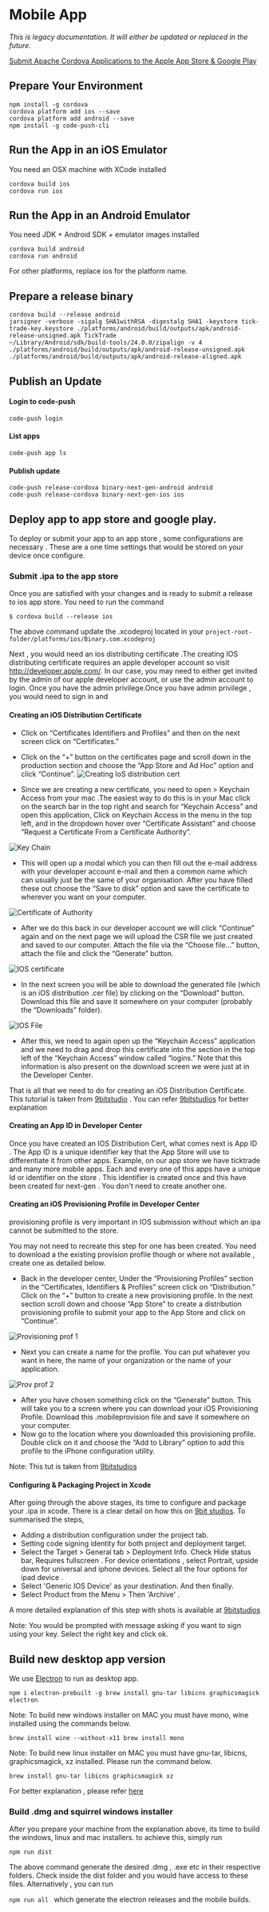 # Mobile App

*This is legacy documentation. It will either be updated or replaced in the future.*

[Submit Apache Cordova Applications to the Apple App Store & Google Play](http://www.9bitstudios.com/2016/01/submit-apache-cordova-applications-for-ios-and-android-to-the-apple-app-store-google-play/)

## Prepare Your Environment

```
npm install -g cordova
cordova platform add ios --save
cordova platform add android --save
npm install -g code-push-cli
```


## Run the App in an iOS Emulator

You need an OSX machine with XCode installed

```
cordova build ios
cordova run ios
```

## Run the App in an Android Emulator

You need JDK + Android SDK + emulator images installed

```
cordova build android
cordova run android
```

For other platforms, replace ios for the platform name.

## Prepare a release binary

```
cordova build --release android
jarsigner -verbose -sigalg SHA1withRSA -digestalg SHA1 -keystore tick-trade-key.keystore ./platforms/android/build/outputs/apk/android-release-unsigned.apk TickTrade
~/Library/Android/sdk/build-tools/24.0.0/zipalign -v 4 ./platforms/android/build/outputs/apk/android-release-unsigned.apk ./platforms/android/build/outputs/apk/android-release-aligned.apk
```

## Publish an Update

#### Login to code-push

```
code-push login
```

#### List apps

```
code-push app ls
```

#### Publish update
```
code-push release-cordova binary-next-gen-android android
code-push release-cordova binary-next-gen-ios ios
```

## Deploy app to app store and google play.

To deploy or submit your app to an app store , some configurations are necessary . These are a one time settings that would be stored on your device once configure.

### Submit .ipa to the app store

Once you are satisfied with your changes and is ready to submit a release to ios app store. You need to run the command 

`$ cordova build --release ios` 

The above command update the .xcodeproj located in your `project-root-folder/platforms/ios/Binary.com.xcodeproj`

Next , you would need an ios distributing certificate .The creating IOS distributing certificate requires an apple developer account so visit http://developer.apple.com/. In our case, you may need to either get invited by the admin of our apple developer account, or use the admin account to login. Once you have the admin privilege.Once you have admin privilege , you would need to sign in and 

#### Creating an iOS Distribution Certificate


* Click on “Certificates Identifiers and Profiles” and then on the next screen click on “Certificates.”
* Click on the “+” button on the certificates page and scroll down in the production section and choose the “App Store and Ad Hoc” option and click “Continue”.
![Creating IoS distribution cert](http://www.9bitstudios.com/wp-content/uploads/iOS-submission-1.png)

* Since we are creating a new certificate, you need to open > Keychain Access from your mac .The easiest way to do this is in your Mac click on the search bar in the top right and search for “Keychain Access” and open this application, Click on Keychain Access in the menu in the top left, and in the dropdown hover over “Certificate Assistant” and choose “Request a Certificate From a Certificate Authority”.

![Key Chain](http://www.9bitstudios.com/wp-content/uploads/iOS-submission-2.png)

* This will open up a modal which you can then fill out the e-mail address with your developer account e-mail and then a common name which can usually just be the same of your organisation. After you have filled these out choose the “Save to disk” option and save the certificate to wherever you want on your computer.

![Certificate of Authority](http://www.9bitstudios.com/wp-content/uploads/iOS-submission-3.png)

* After we do this back in our developer account we will click “Continue” again and on the next page we will upload the CSR file we just created and saved to our computer. Attach the file via the “Choose file…” button, attach the file and click the “Generate” button.

![IOS certificate](http://www.9bitstudios.com/wp-content/uploads/iOS-submission-4.png)

* In the next screen you will be able to download the generated file (which is an iOS distribution .cer file) by clicking on the “Download” button. Download this file and save it somewhere on your computer (probably the “Downloads” folder).

![IOS File](http://www.9bitstudios.com/wp-content/uploads/iOS-submission-5.png)

* After this, we need to again open up the “Keychain Access” application and we need to drag and drop this certificate into the section in the top left of the “Keychain Access” window called “logins.” Note that this information is also present on the download screen we were just at in the Developer Center.

That is all that we need to do for creating an iOS Distribution Certificate. This tutorial is taken from [9bitstudio](http://www.9bitstudios.com/2016/01/submit-apache-cordova-applications-for-ios-and-android-to-the-apple-app-store-google-play/) . You can refer [9bitstudios](http://www.9bitstudios.com/2016/01/submit-apache-cordova-applications-for-ios-and-android-to-the-apple-app-store-google-play/) for better explanation

#### Creating an App ID in Developer Center

Once you have created an IOS Distribution Cert, what comes next is App ID .  The App ID is a unique identifier key that the App Store will use to differentiate it from other apps. Example, on our app store we have ticktrade and many more mobile apps. Each and every one of this apps have a unique Id or identifier on the store . This identifier is created once and this have been created for next-gen . You don't need to create another one.

#### Creating an iOS Provisioning Profile in Developer Center

provisioning profile is very important in IOS submission without which an ipa cannot be submitted to the store. 

You may not need to recreate this step for one has been created. You need to download a the existing provision profile though or where not available , create one as detailed below.

* Back in the developer center, Under the “Provisioning Profiles” section in the “Certificates, Identifiers & Profiles” screen click on “Distribution.” Click on the “+” button to create a new provisioning profile. In the next section scroll down and choose “App Store” to create a distribution provisioning profile to submit your app to the App Store and click on “Continue”.

![Provisioning prof 1](http://www.9bitstudios.com/wp-content/uploads/iOS-submission-6.png)

* Next you can create a name for the profile. You can put whatever you want in here, the name of your organization or the name of your application.

![Prov prof 2](http://www.9bitstudios.com/wp-content/uploads/iOS-submission-7.png)

* After you have chosen something click on the “Generate” button. This will take you to a screen where you can download your iOS Provisioning Profile. Download this .mobileprovision file and save it somewhere on your computer.
* Now go to the location where you downloaded this provisioning profile. Double click on it and choose the “Add to Library” option to add this profile to the iPhone configuration utility.

Note:  This tut is taken from [9bitstudios](http://www.9bitstudios.com/2016/01/submit-apache-cordova-applications-for-ios-and-android-to-the-apple-app-store-google-play/)

#### Configuring & Packaging Project in Xcode

After going through the above stages, its time to configure and package your .ipa in xcode. There is a clear detail on how this on [9bit studios](http://www.9bitstudios.com/2016/01/submit-apache-cordova-applications-for-ios-and-android-to-the-apple-app-store-google-play/). To summarised the steps,

* Adding a distribution configuration under the project tab.
* Setting code signing identity for both project and deployment target.
* Select the Target > General tab > Deployment Info. Check Hide status bar, Requires fullscreen . For device orientations , select Portrait, upside down for universal and iphone devices. Select all the four options for ipad device .
* Select 'Generic IOS Device' as your destination. And then finally.
* Select Product from the Menu > Then 'Archive' .

A more detailed explanation of this step with shots is available at [9bitstudios](http://www.9bitstudios.com/2016/01/submit-apache-cordova-applications-for-ios-and-android-to-the-apple-app-store-google-play/)

Note: You would be prompted with message asking if you want to sign using your key. Select the right key and click ok.   

## Build new desktop app version

We use [Electron](http://electron.atom.io/) to run as desktop app.

`
npm i electron-prebuilt -g
brew install gnu-tar libicns graphicsmagick
electron
`

Note: To build new windows installer on MAC you must have mono, wine installed using the commands below.

`brew install wine --without-x11
brew install mono`

Note: To build new linux installer on MAC you must have gnu-tar, libicns, graphicsmagick, xz installed. Please run the command below.

`brew install gnu-tar libicns graphicsmagick xz`

For better explanation , please refer [here](https://github.com/electron-userland/electron-builder/wiki/Multi-Platform-Build)

### Build .dmg and squirrel windows installer

After you prepare your machine from the explanation above, its time to build the windows, linux and mac installers. to achieve this, simply run

`npm run dist `

The above command generate the desired .dmg , .exe etc in their respective folders. Check inside the dist folder and you would have access to these files. Alternatively , you can run 

`npm run all ` which generate the electron releases and the mobile builds. 
